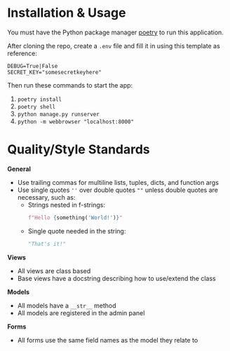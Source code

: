 # Installation & Usage
You must have the Python package manager [poetry](https://https://python-poetry.org/) to run this application.

After cloning the repo, create a `.env` file and fill it in using this template as reference:

```
DEBUG=True|False
SECRET_KEY="somesecretkeyhere"
```
Then run these commands to start the app:

1. `poetry install`
1. `poetry shell`
1. `python manage.py runserver`
1. `python -m webbrowser "localhost:8000"`

# Quality/Style Standards
**General**
- Use trailing commas for multiline lists, tuples, dicts, and function args
- Use single quotes `''` over double quotes `""` unless double quotes are necessary, such as:
  - Strings nested in f-strings:
    ```python
    f"Hello {something('World!')}"
    ```
  - Single quote needed in the string:
    ```python
    "That's it!"
    ```

**Views**
- All views are class based
- Base views have a docstring describing how to use/extend the class

**Models**
- All models have a `__str__` method
- All models are registered in the admin panel

**Forms**
- All forms use the same field names as the model they relate to